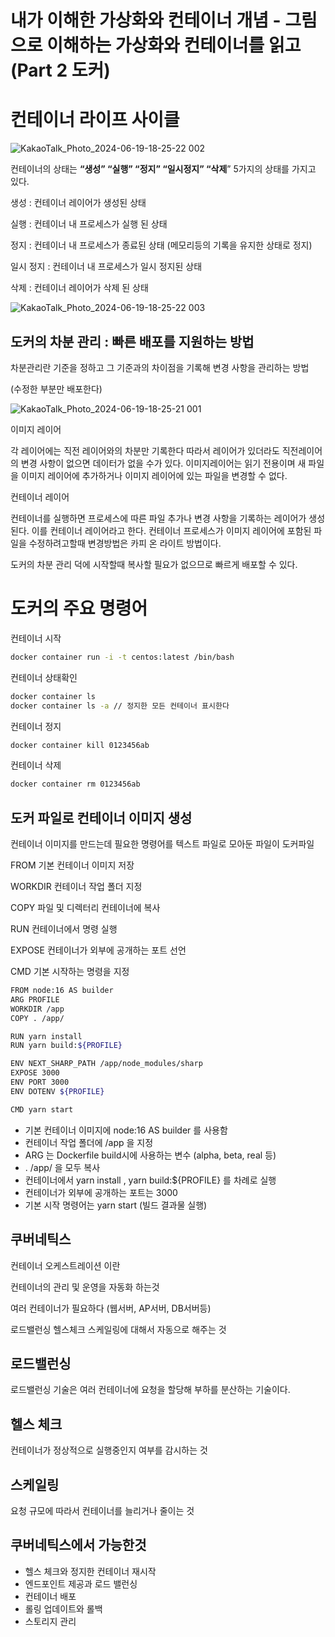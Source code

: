 # 내가 이해한 가상화와 컨테이너 개념 - 그림으로 이해하는 가상화와 컨테이너를 읽고 (Part 2 도커)

# 컨테이너 라이프 사이클

![KakaoTalk_Photo_2024-06-19-18-25-22 002](https://github.com/sipe-team/2-2_feOops/assets/68339352/d34c096f-b2da-4fd4-a653-1e162a3213f3)

컨테이너의 상태는 **“생성” “실행” “정지” “일시정지” “삭제**” 5가지의 상태를 가지고 있다.

생성 : 컨테이너 레이어가 생성된 상태

실행 : 컨테이너 내 프로세스가 실행 된 상태

정지 : 컨테이너 내 프로세스가 종료된 상태 (메모리등의 기록을 유지한 상태로 정지)

일시 정지 : 컨테이너 내 프로세스가 일시 정지된 상태

삭제 : 컨테이너 레이어가 삭제 된 상태

![KakaoTalk_Photo_2024-06-19-18-25-22 003](https://github.com/sipe-team/2-2_feOops/assets/68339352/c7a8c311-ee29-4e61-a829-1b453f9a60a9)

## 도커의 차분 관리 : 빠른 배포를 지원하는 방법

차분관리란 기준을 정하고 그 기준과의 차이점을 기록해 변경 사항을 관리하는 방법

(수정한 부분만 배포한다)

![KakaoTalk_Photo_2024-06-19-18-25-21 001](https://github.com/sipe-team/2-2_feOops/assets/68339352/49f80997-a5cb-4f0d-802c-3dbf6cad504e)

이미지 레이어

각 레이어에는 직전 레이어와의 차분만 기록한다 따라서 레이어가 있더라도 직전레이어의 변경 사항이 없으면 데이터가 없을 수가 있다. 이미지레이어는 읽기 전용이며 새 파일을 이미지 레이어에 추가하거나 이미지 레이어에 있는 파일을 변경할 수 없다.

컨테이너 레이어

컨테이너를 실행하면 프로세스에 따른 파일 추가나 변경 사항을 기록하는 레이어가 생성된다. 이를 컨테이너 레이어라고 한다. 컨테이너 프로세스가 이미지 레이어에 포함된 파일을 수정하려고할때 변경방법은 카피 온 라이트 방법이다.

도커의 차분 관리 덕에 시작할때 복사할 필요가 없으므로 빠르게 배포할 수 있다.

# 도커의 주요 명령어

컨테이너 시작

```bash
docker container run -i -t centos:latest /bin/bash
```

컨테이너 상태확인

```bash
docker container ls
docker container ls -a // 정지한 모든 컨테이너 표시한다
```

컨테이너 정지

```bash
docker container kill 0123456ab
```

컨테이너 삭제

```bash
docker container rm 0123456ab
```

## 도커 파일로 컨테이너 이미지 생성

컨테이너 이미지를 만드는데 필요한 명령어를 텍스트 파일로 모아둔 파일이 도커파일

FROM 기본 컨테이너 이미지 저장

WORKDIR 컨테이너 작업 폴더 지정

COPY 파일 및 디렉터리 컨테이너에 복사

RUN 컨테이너에서 명령 실행

EXPOSE 컨테이너가 외부에 공개하는 포트 선언

CMD 기본 시작하는 명령을 지정

```bash
FROM node:16 AS builder
ARG PROFILE
WORKDIR /app
COPY . /app/

RUN yarn install
RUN yarn build:${PROFILE}

ENV NEXT_SHARP_PATH /app/node_modules/sharp
EXPOSE 3000
ENV PORT 3000
ENV DOTENV ${PROFILE}

CMD yarn start

```

- 기본 컨테이너 이미지에 node:16 AS builder 를 사용함
- 컨테이너 작업 폴더에 /app 을 지정
- ARG 는 Dockerfile build시에 사용하는 변수 (alpha, beta, real 등)
- . /app/ 을 모두 복사
- 컨테이너에서 yarn install , yarn build:${PROFILE} 를 차례로 실행
- 컨테이너가 외부에 공개하는 포트는 3000
- 기본 시작 명령어는 yarn start (빌드 결과물 실행)

## 쿠버네틱스

컨테이너 오케스트레이션 이란

컨테이너의 관리 및 운영을 자동화 하는것

여러 컨테이너가 필요하다 (웹서버, AP서버, DB서버등)

로드밸런싱 헬스체크 스케일링에 대해서 자동으로 해주는 것

## 로드밸런싱

로드밸런싱 기술은 여러 컨테이너에 요청을 할당해 부하를 분산하는 기술이다.

## 헬스 체크

컨테이너가 정상적으로 실행중인지 여부를 감시하는 것

## 스케일링

요청 규모에 따라서 컨테이너를 늘리거나 줄이는 것

## 쿠버네틱스에서 가능한것

- 헬스 체크와 정지한 컨테이너 재시작
- 엔드포인트 제공과 로드 밸런싱
- 컨테이너 배포
- 롤링 업데이트와 롤백
- 스토리지 관리
